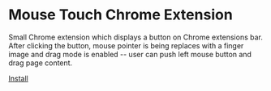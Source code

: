 # Mouse Touch Chrome Extension

Small Chrome extension which displays a button on Chrome extensions bar.
After clicking the button, mouse pointer is being replaces with a finger 
image and drag mode is enabled -- user can push left mouse button and 
drag page content.

[Install](https://chrome.google.com/webstore/detail/mouse-touch-extension/fondgddjkjabjjdbikfpkgipjljhbfmi)